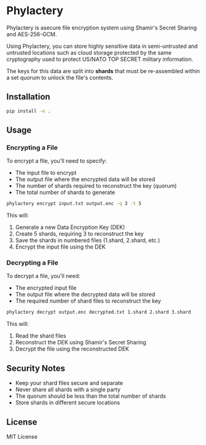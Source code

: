 # Phylactery

Phylactery is asecure file encryption system using Shamir's Secret Sharing and AES-256-GCM.

Using Phylactery, you can store highly sensitive data in semi-untrusted and untrusted locations such as cloud storage protected by the same cryptography used to protect US/NATO TOP SECRET military information. 

The keys for this data are split into **shards** that must be re-assembled within a set quorum to unlock the file's contents. 

## Installation

```bash
pip install -e .
```

## Usage

### Encrypting a File

To encrypt a file, you'll need to specify:
- The input file to encrypt
- The output file where the encrypted data will be stored
- The number of shards required to reconstruct the key (quorum)
- The total number of shards to generate

```bash
phylactery encrypt input.txt output.enc -q 3 -t 5
```

This will:
1. Generate a new Data Encryption Key (DEK)
2. Create 5 shards, requiring 3 to reconstruct the key
3. Save the shards in numbered files (1.shard, 2.shard, etc.)
4. Encrypt the input file using the DEK

### Decrypting a File

To decrypt a file, you'll need:
- The encrypted input file
- The output file where the decrypted data will be stored
- The required number of shard files to reconstruct the key

```bash
phylactery decrypt output.enc decrypted.txt 1.shard 2.shard 3.shard
```

This will:
1. Read the shard files
2. Reconstruct the DEK using Shamir's Secret Sharing
3. Decrypt the file using the reconstructed DEK

## Security Notes

- Keep your shard files secure and separate
- Never share all shards with a single party
- The quorum should be less than the total number of shards
- Store shards in different secure locations

## License

MIT License
